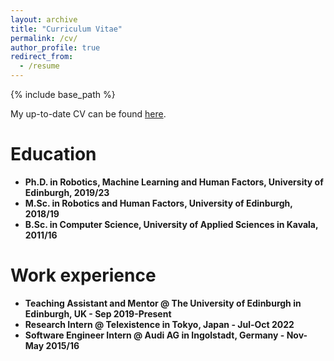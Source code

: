 ```yaml
---
layout: archive
title: "Curriculum Vitae"
permalink: /cv/
author_profile: true
redirect_from:
  - /resume
---
```


{% include base_path %}

My up-to-date CV can be found [here](https://etriantafyllidis.github.io/files/cv_triantafyllidis.pdf).

Education
======
* <b> Ph.D. <b> in Robotics, Machine Learning and Human Factors, University of Edinburgh, 2019/23
* <b> M.Sc. <b> in Robotics and Human Factors, University of Edinburgh, 2018/19
* <b> B.Sc. <b> in Computer Science, University of Applied Sciences in Kavala, 2011/16

Work experience
======
* Teaching Assistant and Mentor @ <b> The University of Edinburgh </b> in Edinburgh, UK - Sep 2019-Present
* Research Intern @ <b> Telexistence </b> in Tokyo, Japan - Jul-Oct 2022
* Software Engineer Intern @ <b> Audi AG </b> in Ingolstadt, Germany - Nov-May 2015/16